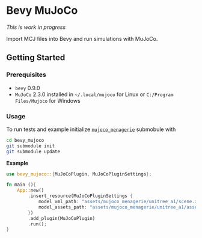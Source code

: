 # Bevy MuJoCo

_This is work in progress_

Import MCJ files into Bevy and run simulations with MuJoCo.

## Getting Started

### Prerequisites

- `bevy` 0.9.0
- `MuJoCo` 2.3.0 installed in `~/.local/mujoco` for Linux or `C:/Program Files/Mujoco` for Windows

### Usage

To run tests and example initialize [`mujoco_menagerie`](https://github.com/deepmind/mujoco_menagerie) submobule with

```bash
cd bevy_mujoco
git submodule init
git submodule update
```

**Example**

```rust
use bevy_mujoco::{MuJoCoPlugin, MuJoCoPluginSettings};

fn main (){
    App::new()
        .insert_resource(MuJoCoPluginSettings {
            model_xml_path: "assets/mujoco_menagerie/unitree_a1/scene.xml".to_string(),
            model_assets_path: "assets/mujoco_menagerie/unitree_a1/assets/".to_string(),
        })
        .add_plugin(MuJoCoPlugin)
        .run();
}
```
